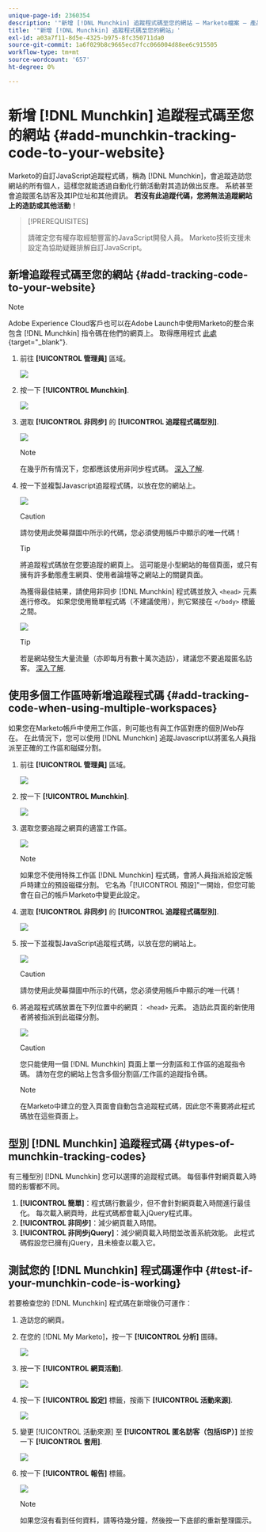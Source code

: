 ```yaml
---
unique-page-id: 2360354
description: '"新增 [!DNL Munchkin] 追蹤程式碼至您的網站 — Marketo檔案 — 產品檔案」'
title: '"新增 [!DNL Munchkin] 追蹤程式碼至您的網站」'
exl-id: a03a7f11-8d5e-4325-b975-8fc350711da0
source-git-commit: 1a6f029b8c9665ecd7fcc066004d88ee6c915505
workflow-type: tm+mt
source-wordcount: '657'
ht-degree: 0%

---
```


# 新增 [!DNL Munchkin] 追蹤程式碼至您的網站 {#add-munchkin-tracking-code-to-your-website}

Marketo的自訂JavaScript追蹤程式碼，稱為 [!DNL Munchkin]，會追蹤造訪您網站的所有個人，這樣您就能透過自動化行銷活動對其造訪做出反應。 系統甚至會追蹤匿名訪客及其IP位址和其他資訊。 **若沒有此追蹤代碼，您將無法追蹤網站上的造訪或其他活動**！

>[!PREREQUISITES]
>
>請確定您有權存取經驗豐富的JavaScript開發人員。 Marketo技術支援未設定為協助疑難排解自訂JavaScript。

## 新增追蹤程式碼至您的網站 {#add-tracking-code-to-your-website}

>[!NOTE]
>
>Adobe Experience Cloud客戶也可以在Adobe Launch中使用Marketo的整合來包含 [!DNL Munchkin] 指令碼在他們的網頁上。 取得應用程式 [此處](https://www.adobeexchange.com/experiencecloud.details.101054.html){target="_blank"}.

1. 前往 **[!UICONTROL 管理員]** 區域。

   ![](assets/add-munchkin-tracking-code-to-your-website-1.png)

1. 按一下 **[!UICONTROL Munchkin]**.

   ![](assets/add-munchkin-tracking-code-to-your-website-2.png)

1. 選取 **[!UICONTROL 非同步]** 的 **[!UICONTROL 追蹤程式碼型別]**.

   ![](assets/add-munchkin-tracking-code-to-your-website-3.png)

   >[!NOTE]
   >
   >在幾乎所有情況下，您都應該使用非同步程式碼。 [深入了解](#types-of-munchkin-tracking-codes).

1. 按一下並複製Javascript追蹤程式碼，以放在您的網站上。

   ![](assets/add-munchkin-tracking-code-to-your-website-4.png)

   >[!CAUTION]
   >
   >請勿使用此熒幕擷圖中所示的代碼，您必須使用帳戶中顯示的唯一代碼！

   >[!TIP]
   >
   >將追蹤程式碼放在您要追蹤的網頁上。 這可能是小型網站的每個頁面，或只有擁有許多動態產生網頁、使用者論壇等之網站上的關鍵頁面。

   為獲得最佳結果，請使用非同步 [!DNL Munchkin] 程式碼並放入 `<head>` 元素進行修改。 如果您使用簡單程式碼（不建議使用），則它緊接在 `</body>` 標籤之間。

   ![](assets/add-munchkin-tracking-code-to-your-website-5.png)

   >[!TIP]
   >
   >若是網站發生大量流量（亦即每月有數十萬次造訪），建議您不要追蹤匿名訪客。 [深入了解](https://developers.marketo.com/documentation/websites/lead-tracking-munchkin-js/).

## 使用多個工作區時新增追蹤程式碼 {#add-tracking-code-when-using-multiple-workspaces}

如果您在Marketo帳戶中使用工作區，則可能也有與工作區對應的個別Web存在。 在此情況下，您可以使用 [!DNL Munchkin] 追蹤Javascript以將匿名人員指派至正確的工作區和磁碟分割。

1. 前往 **[!UICONTROL 管理員]** 區域。

   ![](assets/add-munchkin-tracking-code-to-your-website-6.png)

1. 按一下 **[!UICONTROL Munchkin]**.

   ![](assets/add-munchkin-tracking-code-to-your-website-7.png)

1. 選取您要追蹤之網頁的適當工作區。

   ![](assets/add-munchkin-tracking-code-to-your-website-8.png)

   >[!NOTE]
   >
   >如果您不使用特殊工作區 [!DNL Munchkin] 程式碼，會將人員指派給設定帳戶時建立的預設磁碟分割。 它名為「[!UICONTROL 預設]&quot;一開始，但您可能會在自己的帳戶Marketo中變更此設定。

1. 選取 **[!UICONTROL 非同步]** 的 **[!UICONTROL 追蹤程式碼型別]**.

   ![](assets/add-munchkin-tracking-code-to-your-website-9.png)

1. 按一下並複製JavaScript追蹤程式碼，以放在您的網站上。

   ![](assets/add-munchkin-tracking-code-to-your-website-10.png)

   >[!CAUTION]
   >
   >請勿使用此熒幕擷圖中所示的代碼，您必須使用帳戶中顯示的唯一代碼！

1. 將追蹤程式碼放置在下列位置中的網頁： `<head>` 元素。 造訪此頁面的新使用者將被指派到此磁碟分割。

   ![](assets/add-munchkin-tracking-code-to-your-website-11.png)

   >[!CAUTION]
   >
   >您只能使用一個 [!DNL Munchkin] 頁面上單一分割區和工作區的追蹤指令碼。 請勿在您的網站上包含多個分割區/工作區的追蹤指令碼。

   >[!NOTE]
   >
   >在Marketo中建立的登入頁面會自動包含追蹤程式碼，因此您不需要將此程式碼放在這些頁面上。

## 型別 [!DNL Munchkin] 追蹤程式碼 {#types-of-munchkin-tracking-codes}

有三種型別 [!DNL Munchkin] 您可以選擇的追蹤程式碼。 每個事件對網頁載入時間的影響都不同。

1. **[!UICONTROL 簡單]**：程式碼行數最少，但不會針對網頁載入時間進行最佳化。 每次載入網頁時，此程式碼都會載入jQuery程式庫。
1. **[!UICONTROL 非同步]**：減少網頁載入時間。
1. **[!UICONTROL 非同步jQuery]**：減少網頁載入時間並改善系統效能。 此程式碼假設您已擁有jQuery，且未檢查以載入它。

## 測試您的 [!DNL Munchkin] 程式碼運作中 {#test-if-your-munchkin-code-is-working}

若要檢查您的 [!DNL Munchkin] 程式碼在新增後仍可運作：

1. 造訪您的網頁。

1. 在您的 [!DNL My Marketo]，按一下 **[!UICONTROL 分析]** 圖磚。

   ![](assets/add-munchkin-tracking-code-to-your-website-12.png)

1. 按一下 **[!UICONTROL 網頁活動]**.

   ![](assets/add-munchkin-tracking-code-to-your-website-13.png)

1. 按一下 **[!UICONTROL 設定]** 標籤，按兩下 **[!UICONTROL 活動來源]**.

   ![](assets/add-munchkin-tracking-code-to-your-website-14.png)

1. 變更 [!UICONTROL 活動來源] 至 **[!UICONTROL 匿名訪客（包括ISP）]** 並按一下 **[!UICONTROL 套用]**.

   ![](assets/add-munchkin-tracking-code-to-your-website-15.png)

1. 按一下 **[!UICONTROL 報告]** 標籤。

   ![](assets/add-munchkin-tracking-code-to-your-website-16.png)

   >[!NOTE]
   >
   >如果您沒有看到任何資料，請等待幾分鐘，然後按一下底部的重新整理圖示。
